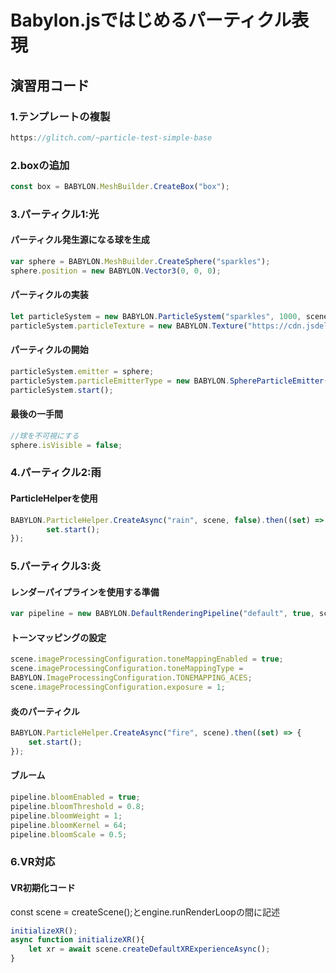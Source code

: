 # Babylon.jsではじめるパーティクル表現
## 演習用コード
### 1.テンプレートの複製
```javascript
https://glitch.com/~particle-test-simple-base
```
### 2.boxの追加
```javascript
const box = BABYLON.MeshBuilder.CreateBox("box");
```
### 3.パーティクル1:光
#### パーティクル発生源になる球を生成
```javascript
var sphere = BABYLON.MeshBuilder.CreateSphere("sparkles"); 
sphere.position = new BABYLON.Vector3(0, 0, 0); 
```
#### パーティクルの実装
```javascript
let particleSystem = new BABYLON.ParticleSystem("sparkles", 1000, scene);
particleSystem.particleTexture = new BABYLON.Texture("https://cdn.jsdelivr.net/gh/capucat/blendermodels/flwr.png", scene);
```
#### パーティクルの開始
```javascript
particleSystem.emitter = sphere;
particleSystem.particleEmitterType = new BABYLON.SphereParticleEmitter();    
particleSystem.start();
```
#### 最後の一手間
```javascript
//球を不可視にする
sphere.isVisible = false;
```
### 4.パーティクル2:雨
#### ParticleHelperを使用
```javascript
BABYLON.ParticleHelper.CreateAsync("rain", scene, false).then((set) => {
        set.start();
});
```
### 5.パーティクル3:炎
#### レンダーパイプラインを使用する準備
```javascript
var pipeline = new BABYLON.DefaultRenderingPipeline("default", true, scene);
```
#### トーンマッピングの設定
```javascript
scene.imageProcessingConfiguration.toneMappingEnabled = true;
scene.imageProcessingConfiguration.toneMappingType = 
BABYLON.ImageProcessingConfiguration.TONEMAPPING_ACES;
scene.imageProcessingConfiguration.exposure = 1;
```
#### 炎のパーティクル
```javascript
BABYLON.ParticleHelper.CreateAsync("fire", scene).then((set) => {
    set.start();
});
```
#### ブルーム 
```javascript
pipeline.bloomEnabled = true;
pipeline.bloomThreshold = 0.8;
pipeline.bloomWeight = 1;
pipeline.bloomKernel = 64;
pipeline.bloomScale = 0.5;
```
### 6.VR対応
#### VR初期化コード
const scene = createScene();とengine.runRenderLoopの間に記述
```javascript
initializeXR();
async function initializeXR(){
    let xr = await scene.createDefaultXRExperienceAsync(); 
}
```


<br>
<br>
<br>

